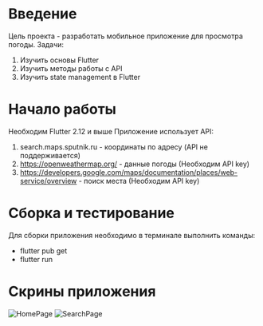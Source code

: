 # Введение 
Цель проекта - разработать мобильное приложение для просмотра погоды.
Задачи:
1. Изучить основы Flutter
2. Изучить методы работы с API
3. Изучить state management в Flutter

# Начало работы
Необходим Flutter 2.12 и выше
Приложение использует API:
1. search.maps.sputnik.ru - координаты по адресу (API не поддерживается)
2. https://openweathermap.org/ - данные погоды (Необходим API key)
3. https://developers.google.com/maps/documentation/places/web-service/overview - поиск места (Необходим API key)

# Сборка и тестирование
Для сборки приложения необходимо в терминале выполнить команды:
- flutter pub get
- flutter run

# Скрины приложения
![HomePage](https://user-images.githubusercontent.com/80877621/196797781-f5ac9adc-ee07-4aa6-b291-4a1278d6faba.png)
![SearchPage](https://user-images.githubusercontent.com/80877621/196797784-2deb1ced-49de-4259-9ae4-32344912b69a.png)
